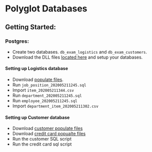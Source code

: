 # Polyglot Databases

## Getting Started:

### Postgres:

-   Create two databases. `db_exam_logistics` and `db_exam_customers`.
-   Download the DLL files [located here](https://github.com/DBois/db_exam_commerce/tree/master/postgres) and setup your databases.

#### Setting up Logistics database

-   Download [populate files](https://mega.nz/file/q9xTWTqa#JVxRX6DwRztT3FtTDzIUjy8eep7rMpiEiYl2ZPqxXn4).
-   Run `job_position_202005211245.sql`
-   Import `item_202005211344.csv`
-   Run `department_202005211245.sql`
-   Run `employee_202005211245.sql`
-   Import `department_item_202005211302.csv`

#### Setting up Customer database

-   Download [customer populate files](https://mega.nz/file/zsxBEA4J#_-argVBdIFbTbTOBVZVI9ZP1JTHcriCKWDAiSKtJZlo)
-   Download [credit card popualte files](https://mega.nz/file/qkoDwSqC#aVE4tczFr53CQDPY0MSvTZiF0KeEMBowrh8PLrEe5gI)
-   Run the customer SQL script
-   Run the credit card sql script
